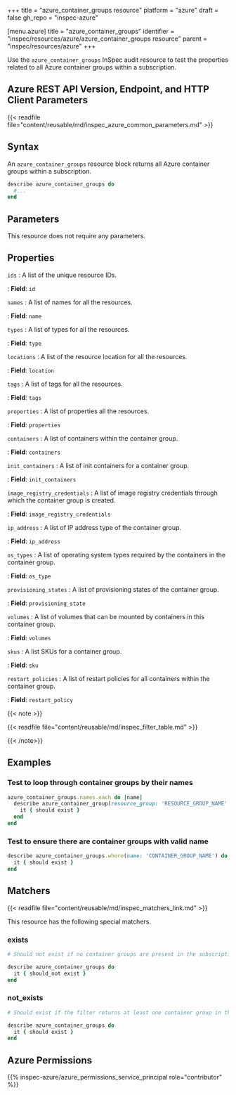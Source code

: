 +++
title = "azure_container_groups resource"
platform = "azure"
draft = false
gh_repo = "inspec-azure"

[menu.azure]
title = "azure_container_groups"
identifier = "inspec/resources/azure/azure_container_groups resource"
parent = "inspec/resources/azure"
+++

Use the `azure_container_groups` InSpec audit resource to test the properties related to all Azure container groups within a subscription.

## Azure REST API Version, Endpoint, and HTTP Client Parameters

{{< readfile file="content/reusable/md/inspec_azure_common_parameters.md" >}}

## Syntax

An `azure_container_groups` resource block returns all Azure container groups within a subscription.

```ruby
describe azure_container_groups do
  #...
end
```

## Parameters

This resource does not require any parameters.

## Properties

`ids`
: A list of the unique resource IDs.

: **Field**: `id`

`names`
: A list of names for all the resources.

: **Field**: `name`

`types`
: A list of types for all the resources.

: **Field**: `type`

`locations`
: A list of the resource location for all the resources.

: **Field**: `location`

`tags`
: A list of tags for all the resources.

: **Field**: `tags`

`properties`
: A list of properties all the resources.

: **Field**: `properties`

`containers`
: A list of containers within the container group.

: **Field**: `containers`

`init_containers`
: A list of init containers for a container group.

: **Field**: `init_containers`

`image_registry_credentials`
: A list of image registry credentials through which the container group is created.

: **Field**: `image_registry_credentials`

`ip_address`
: A list of IP address type of the container group.

: **Field**: `ip_address`

`os_types`
: A list of operating system types required by the containers in the container group.

: **Field**: `os_type`

`provisioning_states`
: A list of provisioning states of the container group.

: **Field**: `provisioning_state`

`volumes`
: A list of volumes that can be mounted by containers in this container group.

: **Field**: `volumes`

`skus`
: A list SKUs for a container group.

: **Field**: `sku`

`restart_policies`
: A list of restart policies for all containers within the container group.

: **Field**: `restart_policy`

{{< note >}}

{{< readfile file="content/reusable/md/inspec_filter_table.md" >}}

{{< /note>}}

## Examples

### Test to loop through container groups by their names

```ruby
azure_container_groups.names.each do |name|
  describe azure_container_group(resource_group: 'RESOURCE_GROUP_NAME', name: 'CONTAINER_GROUP_NAME') do
    it { should exist }
  end
end
```

### Test to ensure there are container groups with valid name

```ruby
describe azure_container_groups.where(name: 'CONTAINER_GROUP_NAME') do
  it { should exist }
end
```

## Matchers

{{< readfile file="content/reusable/md/inspec_matchers_link.md" >}}

This resource has the following special matchers.

### exists

```ruby
# Should not exist if no container groups are present in the subscription.

describe azure_container_groups do
  it { should_not exist }
end
```

### not_exists

```ruby
# Should exist if the filter returns at least one container group in the subscription.

describe azure_container_groups do
  it { should exist }
end
```

## Azure Permissions

{{% inspec-azure/azure_permissions_service_principal role="contributor" %}}
